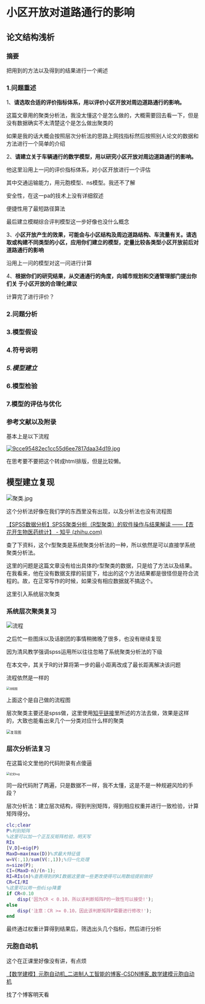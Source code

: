 # 小区开放对道路通行的影响

## 论文结构浅析

### 摘要

把用到的方法以及得到的结果进行一个阐述

### 1.问题重述

1、**请选取合适的评价指标体系，用以评价小区开放对周边道路通行的影响。**

这篇文章用的聚类分析法，我没太懂这个是怎么做的，大概需要回去看一下，但是没有数据确实不太清楚这个是怎么做出聚类的

如果是我的话大概会按照层次分析法的思路上网找指标然后按照别人论文的数据和方法进行一个简单的介绍

2、**请建立关于车辆通行的数学模型，用以研究小区开放对周边道路通行的影响。**

他这里沿用上一问的评价指标体系，对小区开放进行一个评估

其中交通运输能力，用元胞模型、ns模型。我还不了解

安全性，在这一pa的技术上没有详细叙述

便捷性用了最短路径算法

最后建立模糊综合评判模型这一步好像也没什么概念

3、**小区开放产生的效果，可能会与小区结构及周边道路结构、车流量有关。请选取或构建不同类型的小区，应用你们建立的模型，定量比较各类型小区开放前后对道路通行的影响** 

沿用上一问的模型对这一问进行计算

4、**根据你们的研究结果，从交通通行的角度，向城市规划和交通管理部门提出你们关 于小区开放的合理化建议**

计算完了进行评价？

### 2.问题分析

### 3.模型假设

### 4.符号说明

### *5.模型建立*

### 6.模型检验

### 7.模型的评估与优化

### 参考文献以及附录



基本上是以下流程

[![9cce95482ec1cc55d6ee7817daa34d19.jpg](https://img.gejiba.com/images/9cce95482ec1cc55d6ee7817daa34d19.jpg)](https://img.gejiba.com/image/EQ4ZPS)



在思考要不要把这个转成html排版，但是比较懒。

## 模型建立复现

![聚类.jpg](https://vkceyugu.cdn.bspapp.com/VKCEYUGU-b790e041-47f2-42eb-9f76-f96f357fe4b9/beb585ff-fda2-4824-82b4-03d30896a682.jpg)

这个分析法好像在我们学的东西里没有出现，以及分析法也没有流程图

[【SPSS数据分析】SPSS聚类分析（R型聚类）的软件操作与结果解读 ——【杏花开生物医药统计】 - 知乎 (zhihu.com)](https://zhuanlan.zhihu.com/p/81017261)

查了下资料，这个r型聚类是系统聚类分析法的一种，所以依然是可以直接学系统聚类分析法。

这里的问题是这篇文章没有给出具体的r型聚类的数据，只是给了方法以及结果。在我看来，他在没有数据支撑的前提下，给出的这个方法结果都是很怪但是符合流程的。故，在正常写作的时候，如果没有相应数据就不搞这个。



这里引入系统层次聚类

### 系统层次聚类复习

![流程](https://vkceyugu.cdn.bspapp.com/VKCEYUGU-b790e041-47f2-42eb-9f76-f96f357fe4b9/6abe1b03-9de6-4f70-9b68-c14555ebcf8a.png)

之后忙一些图床以及话剧团的事情稍微晚了很多，也没有继续复现

因为清风教学强调spss运用所以往往忽略了系统聚类分析法的下级

在本文中，其关于R的计算将第一步的最小距离改成了最长距离解决该问题

流程依然是一样的

<img src="https://vkceyugu.cdn.bspapp.com/VKCEYUGU-b790e041-47f2-42eb-9f76-f96f357fe4b9/f5e05215-4cf5-4a8b-81fd-c2b6719a2937.jpg" alt="流程图" style="zoom:50%;" />

上面这个是自己做的流程图

层次聚类主要还是spss做，这里使用[知乎链接](https://zhuanlan.zhihu.com/p/81017261)里所述的方法去做，效果是这样的，大致也能看出来几个一分类对应什么样的聚类

<img src="https://vkceyugu.cdn.bspapp.com/VKCEYUGU-b790e041-47f2-42eb-9f76-f96f357fe4b9/d3d94574-35c0-4193-9411-638a34df68d3.jpg" alt="复现图" style="zoom:67%;" />



### 层次分析法复习

在这篇论文里他的代码附录有点傻逼

<img src="https://vkceyugu.cdn.bspapp.com/VKCEYUGU-b790e041-47f2-42eb-9f76-f96f357fe4b9/068a9c0b-9b26-4b61-9db6-11eb4da2f876.jpg" alt="论文bug" style="zoom:50%;" />

同一段代码附了两遍，只是数据不一样，我不太懂，这是不是一种规避风险的手段？



层次分析法：建立层次结构，得到判别矩阵，得到相应权重并进行一致检验，计算矩阵得分。

```matlab
clc;clear
P%判别矩阵
%这里可以加一个正互反矩阵检验，明天写
RIs
[V,D]=eig(P)
MaxD=max(max(D))%求最大特征值
w=V(:,1)/sum(V(:,1));%归一化处理
n=size(P);
CI=(MaxD-n)/(n-1);
RI=RIs(n)%查表得到的RI数据这里做一些更改使得可以用数组提前做好
CR=CI/RI
%这里可以用一些disp降重
if CR<0.10
    disp('因为CR < 0.10，所以该判断矩阵P的一致性可以接受!');
else
    disp('注意：CR >= 0.10，因此该判断矩阵P需要进行修改!');
end
```

最终通过权重计算得到结果后，筛选出头几个指标，然后进行分析

### 元胞自动机

这个在正课里好像没有讲，有点烦

[【数学建模】元胞自动机_二进制人工智能的博客-CSDN博客_数学建模元胞自动机](https://blog.csdn.net/weixin_44378835/article/details/107858707?ops_request_misc=%7B%22request%5Fid%22%3A%22165971933116782391897596%22%2C%22scm%22%3A%2220140713.130102334..%22%7D&request_id=165971933116782391897596&biz_id=0&utm_medium=distribute.pc_search_result.none-task-blog-2~all~top_positive~default-1-107858707-null-null.142^v39^pc_rank_34_2,185^v2^control&utm_term=元胞自动机&spm=1018.2226.3001.4187)

找了个博客明天看